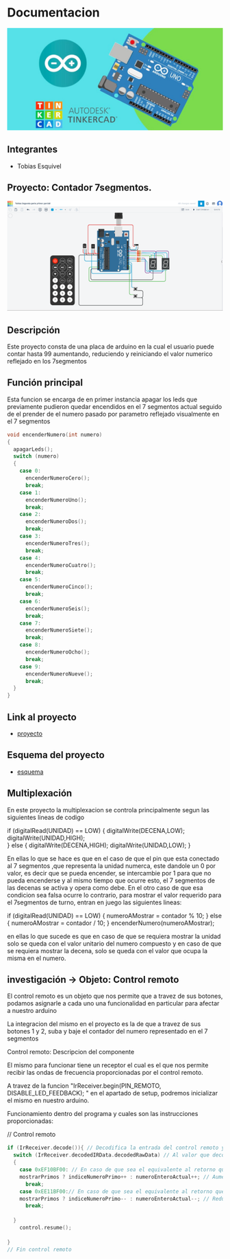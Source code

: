# Documentacion
![Tinkercad](./img/ArduinoTinkercad.jpg)


## Integrantes 
- Tobias Esquivel


## Proyecto: Contador 7segmentos.
![Tinkercad](./img/proyectoIMg.png)


## Descripción
Este proyecto consta de una placa de arduino en la cual el usuario puede contar hasta 99 aumentando, reduciendo y reiniciando
el valor numerico reflejado en los 7segmentos

## Función principal
Esta funcion se encarga de en primer instancia apagar los leds que previamente
pudieron quedar encendidos en el 7 segmentos actual seguido de 
el prender de el numero pasado por parametro reflejado visualmente en el 7 segmentos


~~~ C (lenguaje en el que esta escrito)
void encenderNumero(int numero)
{
  apagarLeds();
  switch (numero)
  {
    case 0:
      encenderNumeroCero();
      break;
    case 1:
      encenderNumeroUno();
      break;
    case 2:
      encenderNumeroDos();
      break;
    case 3:
      encenderNumeroTres();
      break;
    case 4:
      encenderNumeroCuatro();
      break;
    case 5:
      encenderNumeroCinco();
      break;
    case 6:
      encenderNumeroSeis();
      break;
    case 7:
      encenderNumeroSiete();
      break;
    case 8:
      encenderNumeroOcho();
      break;
    case 9:
      encenderNumeroNueve();
      break;
  }
}
~~~

## Link al proyecto
- [proyecto](https://www.tinkercad.com/things/1Br1fVLu0Qv-swanky-bruticus/editel?sharecode=QMg_0cW1Uu3E9RxVkFx9nJz79JENm1NEdw5IkpSSxw8)

## Esquema del proyecto
- [esquema](./Esquema/esquema.png)



## Multiplexación

En este proyecto la multiplexacion se controla principalmente segun las siguientes lineas de codigo

if (digitalRead(UNIDAD) == LOW)
{
  digitalWrite(DECENA,LOW);
  digitalWrite(UNIDAD,HIGH);  
}
else 
{
  digitalWrite(DECENA,HIGH);
  digitalWrite(UNIDAD,LOW);
}

En ellas lo que se hace es que en el caso de que el pin que esta conectado al 7 segmentos ,que 
representa la unidad numerca, este dandole un 0 por valor, es decir que se pueda encender,
se intercambie por 1 para que no pueda encenderse y al mismo tiempo que ocurre esto, el 7 segmentos
de las decenas se activa y opera como debe.
En el otro caso de que esa condicion sea falsa ocurre lo contrario, para mostrar el valor requerido
para el 7segmentos de turno, entran en juego las siguientes lineas:

if (digitalRead(UNIDAD) == LOW)
{
  numeroAMostrar = contador % 10;
}
else
{
  numeroAMostrar = contador / 10;
}
encenderNumero(numeroAMostrar);

en ellas lo que sucede es que en caso de que se requiera mostrar la unidad solo se queda con el valor unitario del numero compuesto
y en caso de que se requiera mostrar la decena, solo se queda con el valor que ocupa la misma en el numero.



## investigación -> Objeto: Control remoto

El control remoto es un objeto que nos permite que a travez de sus botones, podamos asignarle 
a cada uno una funcionalidad en particular para afectar a nuestro arduino

La integracion del mismo en el proyecto es la de que a travez de sus botones 1 y 2, suba y baje el contador
del numero representado en el 7 segmentos

  Control remoto: Descripcion del componente

  El mismo para funcionar tiene un receptor el cual es el que nos permite recibir las ondas
  de frecuencia proporcionadas por el control remoto.

  A travez de la funcion "IrReceiver.begin(PIN_REMOTO, DISABLE_LED_FEEDBACK); " en el 
  apartado de setup, podremos inicializar el mismo en nuestro arduino.


Funcionamiento dentro del programa y cuales son las instrucciones proporcionadas:

  // Control remoto
  ~~~ C
  if (IrReceiver.decode()){ // Decodifica la entrada del control remoto y retorna 1 si es correcta
    switch (IrReceiver.decodedIRData.decodedRawData) // Al valor que decodeo el receptor, lo contemplamos para verificar su valor
    {
      case 0xEF10BF00: // En caso de que sea el equivalente al retorno que seria la representacion del boton 1
      mostrarPrimos ? indiceNumeroPrimo++ : numeroEnteroActual++; // Aumenta el contador del numero respectivo
      	break;
      case 0xEE11BF00:// En caso de que sea el equivalente al retorno que seria la representacion del boton 2
      mostrarPrimos ? indiceNumeroPrimo-- : numeroEnteroActual--; // Reduce el contador del numero respectivo
      	break;
      
    }
      control.resume();
    
  }
  // Fin control remoto